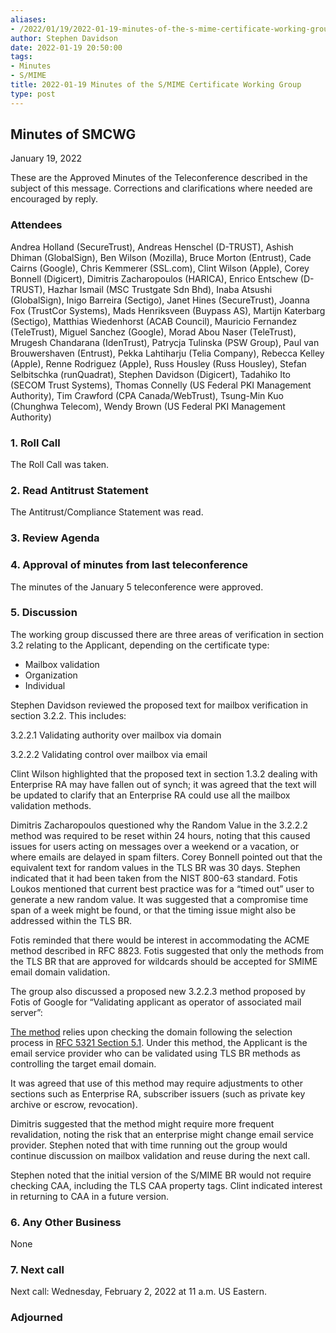 ```yaml
---
aliases:
- /2022/01/19/2022-01-19-minutes-of-the-s-mime-certificate-working-group/
author: Stephen Davidson
date: 2022-01-19 20:50:00
tags:
- Minutes
- S/MIME
title: 2022-01-19 Minutes of the S/MIME Certificate Working Group
type: post
---
```


## Minutes of SMCWG

January 19, 2022

These are the Approved Minutes of the Teleconference described in the subject of this message. Corrections and clarifications where needed are encouraged by reply.

### Attendees

Andrea Holland (SecureTrust), Andreas Henschel (D-TRUST), Ashish Dhiman (GlobalSign), Ben Wilson (Mozilla), Bruce Morton (Entrust), Cade Cairns (Google), Chris Kemmerer (SSL.com), Clint Wilson (Apple), Corey Bonnell (Digicert), Dimitris Zacharopoulos (HARICA), Enrico Entschew (D-TRUST), Hazhar Ismail (MSC Trustgate Sdn Bhd), Inaba Atsushi (GlobalSign), Inigo Barreira (Sectigo), Janet Hines (SecureTrust), Joanna Fox (TrustCor Systems), Mads Henriksveen (Buypass AS), Martijn Katerbarg (Sectigo), Matthias Wiedenhorst (ACAB Council), Mauricio Fernandez (TeleTrust), Miguel Sanchez (Google), Morad Abou Naser (TeleTrust), Mrugesh Chandarana (IdenTrust), Patrycja Tulinska (PSW Group), Paul van Brouwershaven (Entrust), Pekka Lahtiharju (Telia Company), Rebecca Kelley (Apple), Renne Rodriguez (Apple), Russ Housley (Russ Housley), Stefan Selbitschka (runQuadrat), Stephen Davidson (Digicert), Tadahiko Ito (SECOM Trust Systems), Thomas Connelly (US Federal PKI Management Authority), Tim Crawford (CPA Canada/WebTrust), Tsung-Min Kuo (Chunghwa Telecom), Wendy Brown (US Federal PKI Management Authority)

### 1. Roll Call

The Roll Call was taken.

### 2. Read Antitrust Statement

The Antitrust/Compliance Statement was read.

### 3. Review Agenda

### 4. Approval of minutes from last teleconference

The minutes of the January 5 teleconference were approved.

### 5. Discussion

The working group discussed there are three areas of verification in section 3.2 relating to the Applicant, depending on the certificate type:

- Mailbox validation
- Organization
- Individual

Stephen Davidson reviewed the proposed text for mailbox verification in section 3.2.2. This includes:

3.2.2.1 Validating authority over mailbox via domain

3.2.2.2 Validating control over mailbox via email

Clint Wilson highlighted that the proposed text in section 1.3.2 dealing with Enterprise RA may have fallen out of synch; it was agreed that the text will be updated to clarify that an Enterprise RA could use all the mailbox validation methods.

Dimitris Zacharopoulos questioned why the Random Value in the 3.2.2.2 method was required to be reset within 24 hours, noting that this caused issues for users acting on messages over a weekend or a vacation, or where emails are delayed in spam filters. Corey Bonnell pointed out that the equivalent text for random values in the TLS BR was 30 days. Stephen indicated that it had been taken from the NIST 800-63 standard. Fotis Loukos mentioned that current best practice was for a “timed out” user to generate a new random value. It was suggested that a compromise time span of a week might be found, or that the timing issue might also be addressed within the TLS BR.

Fotis reminded that there would be interest in accommodating the ACME method described in RFC 8823. Fotis suggested that only the methods from the TLS BR that are approved for wildcards should be accepted for SMIME email domain validation.

The group also discussed a proposed new 3.2.2.3 method proposed by Fotis of Google for “Validating applicant as operator of associated mail server”:

[The method](https://github.com/cabforum/smime/pull/34/files) relies upon checking the domain following the selection process in [RFC 5321 Section 5.1](https://datatracker.ietf.org/doc/html/rfc5321#section-5.1). Under this method, the Applicant is the email service provider who can be validated using TLS BR methods as controlling the target email domain.

It was agreed that use of this method may require adjustments to other sections such as Enterprise RA, subscriber issuers (such as private key archive or escrow, revocation).

Dimitris suggested that the method might require more frequent revalidation, noting the risk that an enterprise might change email service provider. Stephen noted that with time running out the group would continue discussion on mailbox validation and reuse during the next call.

Stephen noted that the initial version of the S/MIME BR would not require checking CAA, including the TLS CAA property tags. Clint indicated interest in returning to CAA in a future version.

### 6. Any Other Business

None

### 7. Next call

Next call: Wednesday, February 2, 2022 at 11 a.m. US Eastern.

### Adjourned